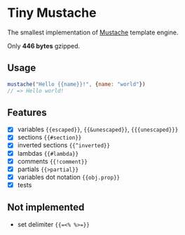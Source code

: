 # Tiny Mustache
The smallest implementation of [Mustache](https://mustache.github.io/) template engine.

Only **446 bytes** gzipped.

## Usage

```javascript
mustache("Hello {{name}}!", {name: "world"})
// => Hello world!
```

## Features
- [x] variables `{{escaped}}`, `{{&unescaped}}`, `{{{unescaped}}}`
- [x] sections `{{#section}}`
- [x] inverted sections `{{^inverted}}`
- [x] lambdas `{{#lambda}}`
- [x] comments `{{!comment}}`
- [x] partials `{{>partial}}`
- [x] variables dot notation `{{obj.prop}}`
- [x] tests

## Not implemented
- set delimiter `{{=<% %>=}}`

